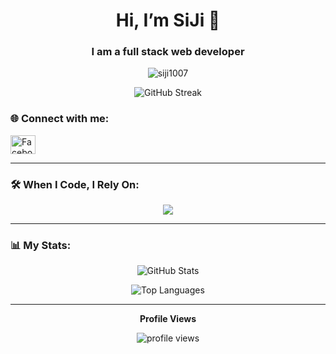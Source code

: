 <!-- Header Section -->
<h1 align="center">Hi, I’m SiJi 👋</h1>
<h3 align="center">I am a full stack web developer</h3>

<!-- Profile Views -->
<p align="center">
  <img src="https://komarev.com/ghpvc/?username=siji1007&label=Profile%20views&color=0e75b6&style=flat" alt="siji1007" />
</p>

<!-- Coding Animation (Optional) -->
<p align="center ">
  <img src="https://github-readme-streak-stats.herokuapp.com/?user=siji1007&theme=default" alt="GitHub Streak" />
</p>

<!-- Social Links -->
### 🌐 Connect with me:
<p align="left">
  <a href="https://fb.com/cjayzzz.com.ph" target="_blank">
    <img src="https://raw.githubusercontent.com/rahuldkjain/github-profile-readme-generator/master/src/images/icons/Social/facebook.svg" alt="Facebook" height="30" width="40" />
  </a>
</p>

---

<!-- Tools -->
### 🛠️ When I Code, I Rely On:
<p align="center">
  <img src="https://skillicons.dev/icons?i=html,css,javascript,bootstrap,tailwind,typescript,react,angular,java,python,php,django,flask,dotnet,c,cpp,csharp,oracle,mysql,sqlite,mongodb,git,github,docker,figma,vscode,photoshop,illustrator,xd" />
</p>

---

<!-- Stats -->
### 📊 My Stats:
<p align="center">
  <img src="https://github-readme-stats.vercel.app/api?username=siji1007&show_icons=true&theme=default" alt="GitHub Stats" />
</p>

<p align="center">
  <img src="https://github-readme-stats.vercel.app/api/top-langs/?username=siji1007&layout=compact&theme=default" alt="Top Languages" />
</p>



---

<!-- Footer -->
<p align="center">
  <b>Profile Views</b>
</p>
<p align="center">
  <img src="https://komarev.com/ghpvc/?username=siji1007&label=Views&style=flat-square" alt="profile views" />
</p>
